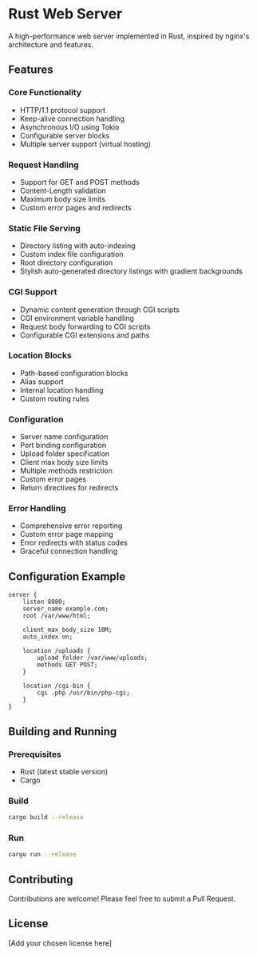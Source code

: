 # Rust Web Server
A high-performance web server implemented in Rust, inspired by nginx's architecture and features.

## Features

### Core Functionality
- HTTP/1.1 protocol support
- Keep-alive connection handling
- Asynchronous I/O using Tokio
- Configurable server blocks
- Multiple server support (virtual hosting)

### Request Handling
- Support for GET and POST methods
- Content-Length validation
- Maximum body size limits
- Custom error pages and redirects

### Static File Serving
- Directory listing with auto-indexing
- Custom index file configuration
- Root directory configuration
- Stylish auto-generated directory listings with gradient backgrounds

### CGI Support
- Dynamic content generation through CGI scripts
- CGI environment variable handling
- Request body forwarding to CGI scripts
- Configurable CGI extensions and paths

### Location Blocks
- Path-based configuration blocks
- Alias support
- Internal location handling
- Custom routing rules

### Configuration
- Server name configuration
- Port binding configuration
- Upload folder specification
- Client max body size limits
- Multiple methods restriction
- Custom error pages
- Return directives for redirects

### Error Handling
- Comprehensive error reporting
- Custom error page mapping
- Error redirects with status codes
- Graceful connection handling

## Configuration Example
```nginx
server {
    listen 8080;
    server_name example.com;
    root /var/www/html;
    
    client_max_body_size 10M;
    auto_index on;
    
    location /uploads {
        upload_folder /var/www/uploads;
        methods GET POST;
    }
    
    location /cgi-bin {
        cgi .php /usr/bin/php-cgi;
    }
}
```

## Building and Running

### Prerequisites
- Rust (latest stable version)
- Cargo

### Build
```bash
cargo build --release
```

### Run
```bash
cargo run --release
```

## Contributing
Contributions are welcome! Please feel free to submit a Pull Request.

## License
[Add your chosen license here]